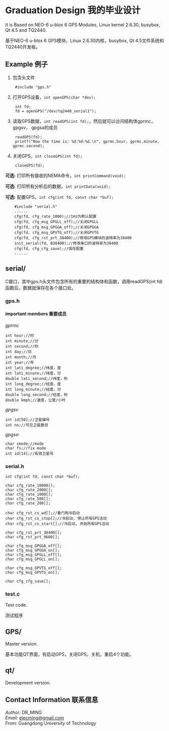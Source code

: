 # Graduation Design 我的毕业设计

It is Based on NEO-6 u-blox 6 GPS Modules, Linux kernel 2.6.30, busybox, Qt 4.5 and TQ2440.

基于NEO-6 u-blox 6 GPS模块，Linux 2.6.30内核，busybox, Qt 4.5文件系统和TQ2440开发板。


## Example 例子

1. 包含头文件 

        #include "gps.h"

1. 打开GPS设备，`int openGPS(char *dev);`   

        int fd;  
        fd = openGPS("/dev/tq2440_serial1");

2. 读取GPS数据，`int readGPS(int fd);`，然后就可以访问结构体gprmc， gpgsv， gpgsa的成员

        readGPS(fd);
        printf("Now the time is: %d:%d:%d.\n", gprmc.hour, gprmc.minute, gprmc.second);

3. 关闭GPS，`int closeGPS(int fd);`

        closeGPS(fd);

__可选:__ 打印所有接收的NEMA命令，`int printCommand(void);`

__可选:__ 打印所有分析后的数据，`int printData(void);`

__可选:__ 配置GPS，`int cfg(int fd, const char *buf);`

        #include "serial.h"
        ......
        cfg(fd, cfg_rate_1000);//1Hz为默认配置
        cfg(fd, cfg_msg_GPGLL_off);//关闭GPGLL
        cfg(fd, cfg_msg_GPGGA_off);//关闭GPGGA
        cfg(fd, cfg_msg_GPVTG_off);//关闭GPVTG
        cfg(fd, cfg_rst_prt_38400);//修改GPS模块的波特率为38400
        init_serial(fd, B38400);//修改串口的波特率为38400
        cfg(fd, cfg_cfg_save);//保存配置
        ......

## serial/

C接口，其中gps.h头文件包含所有的重要的结构体和函数，调用readGPS(int fd)函数后，数据就保存在各个接口处。
### gps.h
#### important members 重要成员
*gprmc*

	int hour;//时
	int minute;//分
	int second;//秒
	int day;//日
	int month;//月
	int year;//年
	int lati_degree;//纬度，度
	int lati_minute;//纬度，分
	double lati_second;//纬度，秒
	int long_degree;//经度，度
	int long_minute;//经度，分
	double long_second;//经度，秒
	double kmph;//速度，公里/小时
	
*gpgsv*

    int id[50];//卫星编号
	int no;//可见卫星数目
	
*gpgsa*

	char smode;//mode
	char fs;//fix mode
	int id[14];//有效卫星号
	
### serial.h
    int cfg(int fd, const char *buf);
    
    char cfg_rate_10000[];   
    char cfg_rate_2000[];   
    char cfg_rate_1000[];   
    char cfg_rate_500[];   
    char cfg_rate_200[];   
    
    char cfg_rst_cs_wd[];//看门狗冷启动
    char cfg_rst_cs_stop[];//冷启动, 停止所有GPS活动
    char cfg_rst_cs_start[];//冷启动, 开始所有GPS活动
    
    char cfg_rst_prt_38400[];
    char cfg_rst_prt_9600[];
    
    char cfg_msg_GPGGA_off[];
    char cfg_msg_GPGGA_on[];
    char cfg_msg_GPGLL_off[];
    char cfg_msg_GPGLL_on[];
    
    char cfg_msg_GPVTG_off[];
    char cfg_msg_GPVTG_on[];
    
    char cfg_cfg_save[];


### test.c
Test code.

测试程序


## GPS/

Master version.

基本功能QT界面，有启动GPS，关闭GPS，关机，重启4个功能。

## qt/

Development version.

## Contact Information 联系信息

*Author:* DR_MING  
*Email:* elecming@gmail.com   
*From:* Guangdong University of Technology  
